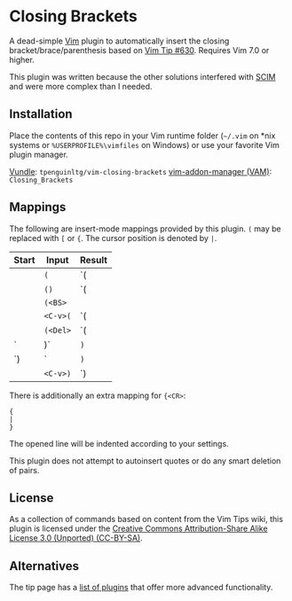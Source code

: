 Closing Brackets
================

A dead-simple [Vim][] plugin to automatically insert the closing
bracket/brace/parenthesis based on [Vim Tip #630][tip630]. Requires Vim
7.0 or higher.

[vim]: http://vim.org/
[tip630]: http://vim.wikia.com/wiki/Automatically_append_closing_characters

This plugin was written because the other solutions interfered with
[SCIM][] and were more complex than I needed.

[SCIM]: https://en.wikipedia.org/wiki/Smart_Common_Input_Method


Installation
------------

Place the contents of this repo in your Vim runtime folder (`~/.vim` on
\*nix systems or `%USERPROFILE%\vimfiles` on Windows) or use your
favorite Vim plugin manager.

[Vundle][]: `tpenguinltg/vim-closing-brackets`
[vim-addon-manager (VAM)][VAM]: `Closing_Brackets`

[Vundle]: https://github.com/VundleVim/Vundle.vim
[VAM]: https://github.com/MarcWeber/vim-addon-manager


Mappings
--------

The following are insert-mode mappings provided by this plugin. `(` may
be replaced with `[` or `{`. The cursor position is denoted by `|`.

| Start | Input    | Result |
| ----- | -------- | ------ |
|       | `(`      | `(|)`  |
|       | `()`     | `(|)`  |
|       | `(<BS>`  |        |
|       | `<C-v>(` | `(|`   |
|       | `(<Del>` | `(|`   |
| `|)`  | `)`      | `)|`   |
| `)|`  | `)`      | `))|`  |
|       | `<C-v>)` | `)|`   |

There is additionally an extra mapping for `{<CR>`:
```
{
|
}
```
The opened line will be indented according to your settings.

This plugin does not attempt to autoinsert quotes or do any smart
deletion of pairs.


License
-------

As a collection of commands based on content from the Vim Tips wiki,
this plugin is licensed under the [Creative Commons Attribution-Share
Alike License 3.0 (Unported) (CC-BY-SA)][cc-by-sa].

[cc-by-sa]: http://creativecommons.org/licenses/by-sa/3.0/


Alternatives
------------

The tip page has a [list of plugins][plugins] that offer more advanced
functionality.

[plugins]: http://vim.wikia.com/wiki/Automatically_append_closing_characters#Plugins 
